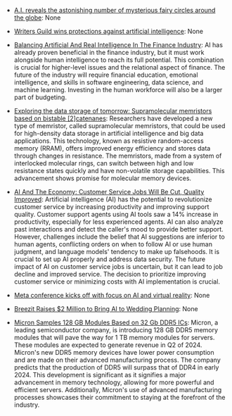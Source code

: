- [A.I. reveals the astonishing number of mysterious fairy circles around the globe](https://boingboing.net/2023/09/28/a-i-reveals-the-astonishing-number-of-mysterious-fairy-circles-around-the-globe.html): None

- [Writers Guild wins protections against artificial intelligence](https://www.poynter.org/commentary/2023/writers-guild-wins-protections-against-artificial-intelligence-newsroom-unions/): None

- [Balancing Artificial And Real Intelligence In The Finance Industry](https://www.forbes.com/sites/forbestechcouncil/2023/09/28/balancing-artificial-and-real-intelligence-in-the-finance-industry/): AI has already proven beneficial in the finance industry, but it must work alongside human intelligence to reach its full potential. This combination is crucial for higher-level issues and the relational aspect of finance. The future of the industry will require financial education, emotional intelligence, and skills in software engineering, data science, and machine learning. Investing in the human workforce will also be a larger part of budgeting.

- [Exploring the data storage of tomorrow: Supramolecular memristors based on bistable [2]catenanes](https://phys.org/news/2023-09-exploring-storage-tomorrow-supramolecular-memristors.html): Researchers have developed a new type of memristor, called supramolecular memristors, that could be used for high-density data storage in artificial intelligence and big data applications. This technology, known as resistive random-access memory (RRAM), offers improved energy efficiency and stores data through changes in resistance. The memristors, made from a system of interlocked molecular rings, can switch between high and low resistance states quickly and have non-volatile storage capabilities. This advancement shows promise for molecular memory devices.

- [AI And The Economy: Customer Service Jobs Will Be Cut, Quality Improved](https://www.forbes.com/sites/billconerly/2023/09/28/ai-and-the-economy-customer-service-jobs-will-be-cut-quality-improved/): Artificial intelligence (AI) has the potential to revolutionize customer service by increasing productivity and improving support quality. Customer support agents using AI tools saw a 14% increase in productivity, especially for less experienced agents. AI can also analyze past interactions and detect the caller's mood to provide better support. However, challenges include the belief that AI suggestions are inferior to human agents, conflicting orders on when to follow AI or use human judgment, and language models' tendency to make up falsehoods. It is crucial to set up AI properly and address data security. The future impact of AI on customer service jobs is uncertain, but it can lead to job decline and improved service. The decision to prioritize improving customer service or minimizing costs with AI implementation is crucial.

- [Meta conference kicks off with focus on AI and virtual reality](https://biztoc.com/x/2120a06e97fa3ae3): None

- [Breezit Raises $2 Million to Bring AI to Wedding Planning](https://biztoc.com/x/aac79d3d4f4d36e5): None

- [Micron Samples 128 GB Modules Based on 32 Gb DDR5 ICs](https://www.anandtech.com/show/21077/micron-samples-128-gb-modules-based-on-32-gb-ddr5-ics): Micron, a leading semiconductor company, is introducing 128 GB DDR5 memory modules that will pave the way for 1 TB memory modules for servers. These modules are expected to generate revenue in Q2 of 2024. Micron's new DDR5 memory devices have lower power consumption and are made on their advanced manufacturing process. The company predicts that the production of DDR5 will surpass that of DDR4 in early 2024. This development is significant as it signifies a major advancement in memory technology, allowing for more powerful and efficient servers. Additionally, Micron's use of advanced manufacturing processes showcases their commitment to staying at the forefront of the industry.